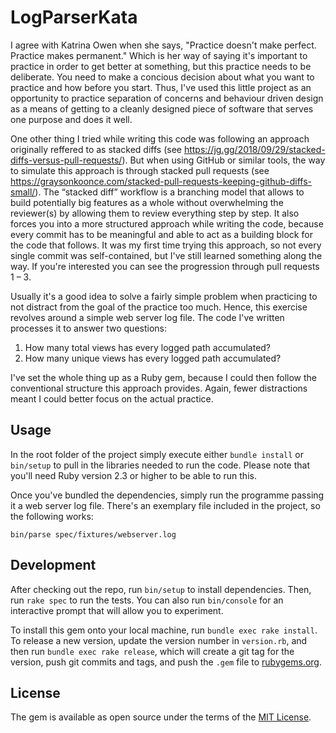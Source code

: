 # LogParserKata

I agree with Katrina Owen when she says, "Practice doesn't make perfect. Practice makes permanent." Which is her way of saying it's important to practice in order to get better at something, but this practice needs to be deliberate. You need to make a concious decision about what you want to practice and how before you start. Thus, I've used this little project as an opportunity to practice separation of concerns and behaviour driven design as a means of getting to a cleanly designed piece of software that serves one purpose and does it well.

One other thing I tried while writing this code was following an approach originally reffered to as stacked diffs (see https://jg.gg/2018/09/29/stacked-diffs-versus-pull-requests/). But when using GitHub or similar tools, the way to simulate this approach is through stacked pull requests (see https://graysonkoonce.com/stacked-pull-requests-keeping-github-diffs-small/). The “stacked diff” workflow is a branching model that allows to build potentially big features as a whole without overwhelming the reviewer(s) by allowing them to review everything step by step. It also forces you into a more structured approach while writing the code, because every commit has to be meaningful and able to act as a building block for the code that follows. It was my first time trying this approach, so not every single commit was self-contained, but I've still learned something along the way. If you're interested you can see the progression through pull requests 1 – 3.

Usually it's a good idea to solve a fairly simple problem when practicing to not distract from the goal of the practice too much. Hence, this exercise revolves around a simple web server log file. The code I've written processes it to answer two questions:

1. How many total views has every logged path accumulated?
2. How many unique views has every logged path accumulated?

I've set the whole thing up as a Ruby gem, because I could then follow the conventional structure this approach provides. Again, fewer distractions meant I could better focus on the actual practice.

## Usage

In the root folder of the project simply execute either `bundle install` or `bin/setup` to pull in the libraries needed to run the code. Please note that you'll need Ruby version 2.3 or higher to be able to run this.

Once you've bundled the dependencies, simply run the programme passing it a web server log file. There's an exemplary file included in the project, so the following works:

`bin/parse spec/fixtures/webserver.log`

## Development

After checking out the repo, run `bin/setup` to install dependencies. Then, run `rake spec` to run the tests. You can also run `bin/console` for an interactive prompt that will allow you to experiment.

To install this gem onto your local machine, run `bundle exec rake install`. To release a new version, update the version number in `version.rb`, and then run `bundle exec rake release`, which will create a git tag for the version, push git commits and tags, and push the `.gem` file to [rubygems.org](https://rubygems.org).

## License

The gem is available as open source under the terms of the [MIT License](https://opensource.org/licenses/MIT).


